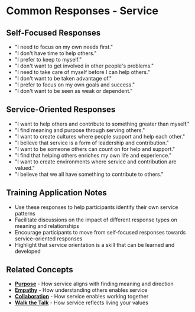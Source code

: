 # Common Responses - Service

## Self-Focused Responses
- "I need to focus on my own needs first."
- "I don't have time to help others."
- "I prefer to keep to myself."
- "I don't want to get involved in other people's problems."
- "I need to take care of myself before I can help others."
- "I don't want to be taken advantage of."
- "I prefer to focus on my own goals and success."
- "I don't want to be seen as weak or dependent."

## Service-Oriented Responses
- "I want to help others and contribute to something greater than myself."
- "I find meaning and purpose through serving others."
- "I want to create cultures where people support and help each other."
- "I believe that service is a form of leadership and contribution."
- "I want to be someone others can count on for help and support."
- "I find that helping others enriches my own life and experience."
- "I want to create environments where service and contribution are valued."
- "I believe that we all have something to contribute to others."

## Training Application Notes
- Use these responses to help participants identify their own service patterns
- Facilitate discussions on the impact of different response types on meaning and relationships
- Encourage participants to move from self-focused responses towards service-oriented responses
- Highlight that service orientation is a skill that can be learned and developed

## Related Concepts
- **[Purpose](../purpose/README.md)** - How service aligns with finding meaning and direction
- **[Empathy](../empathy/README.md)** - How understanding others enables service
- **[Collaboration](../collaboration/README.md)** - How service enables working together
- **[Walk the Talk](../walk-the-talk/README.md)** - How service reflects living your values
